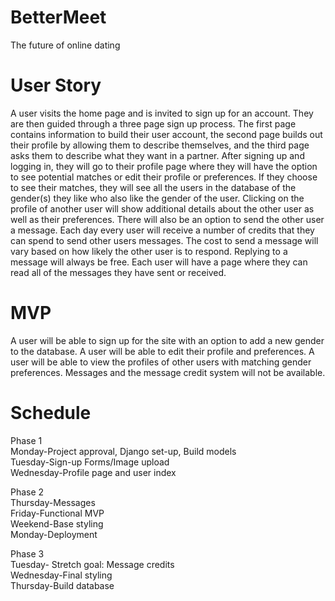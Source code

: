 # BetterMeet
The future of online dating

# User Story

A user visits the home page and is invited to sign up for an account. They are then guided through a three page sign up process. The first page contains information to build their user account, the second page builds out their profile by allowing them to describe themselves, and the third page asks them to describe what they want in a partner. After signing up and logging in, they will go to their profile page where they will have the option to see potential matches or edit their profile or preferences. If they choose to see their matches, they will see all the users in the database of the gender(s) they like who also like the gender of the user. Clicking on the profile of another user will show additional details about the other user as well as their preferences. There will also be an option to send the other user a message. Each day every user will receive a number of credits that they can spend to send other users messages. The cost to send a message will vary based on how likely the other user is to respond. Replying to a message will always be free. Each user will have a page where they can read all of the messages they have sent or received.

# MVP

A user will be able to sign up for the site with an option to add a new gender to the database. A user will be able to edit their profile and preferences. A user will be able to view the profiles of other users with matching gender preferences. Messages and the message credit system will not be available.

# Schedule

Phase 1
<br>Monday-Project approval, Django set-up, Build models
<br>Tuesday-Sign-up Forms/Image upload
<br>Wednesday-Profile page and user index


Phase 2
<br>Thursday-Messages
<br>Friday-Functional MVP
<br>Weekend-Base styling
<br>Monday-Deployment


Phase 3
<br>Tuesday- Stretch goal: Message credits
<br>Wednesday-Final styling
<br>Thursday-Build database 
